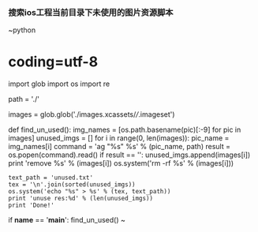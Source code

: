 ### 搜索ios工程当前目录下未使用的图片资源脚本

~python
# coding=utf-8
import glob
import os
import re

path = './'

images = glob.glob('./images.xcassets/*/*.imageset')

def find_un_used():
    img_names = [os.path.basename(pic)[:-9] for pic in images]
    unused_imgs = []
    for i in range(0, len(images)):
        pic_name = img_names[i]
        command = 'ag "%s" %s' % (pic_name, path)
        result = os.popen(command).read()
        if result == '':
            unused_imgs.append(images[i])
            print 'remove %s' % (images[i])
            os.system('rm -rf %s' % (images[i]))

    text_path = 'unused.txt'
    tex = '\n'.join(sorted(unused_imgs))
    os.system('echo "%s" > %s' % (tex, text_path))
    print 'unuse res:%d' % (len(unused_imgs))
    print 'Done!'


if __name__ == '__main__':
    find_un_used()
~
